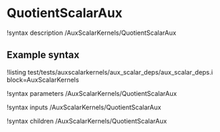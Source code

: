 # QuotientScalarAux

!syntax description /AuxScalarKernels/QuotientScalarAux

## Example syntax

!listing test/tests/auxscalarkernels/aux_scalar_deps/aux_scalar_deps.i block=AuxScalarKernels

!syntax parameters /AuxScalarKernels/QuotientScalarAux

!syntax inputs /AuxScalarKernels/QuotientScalarAux

!syntax children /AuxScalarKernels/QuotientScalarAux
